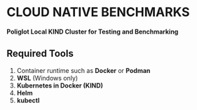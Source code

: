 # CLOUD NATIVE BENCHMARKS <work-in-progress>

**Poliglot Local KIND Cluster for Testing and Benchmarking**

## Required Tools
1. Container runtime such as **Docker** or **Podman**  
2. **WSL** (Windows only)  
3. **Kubernetes in Docker (KIND)**  
4. **Helm**  
5. **kubectl**
